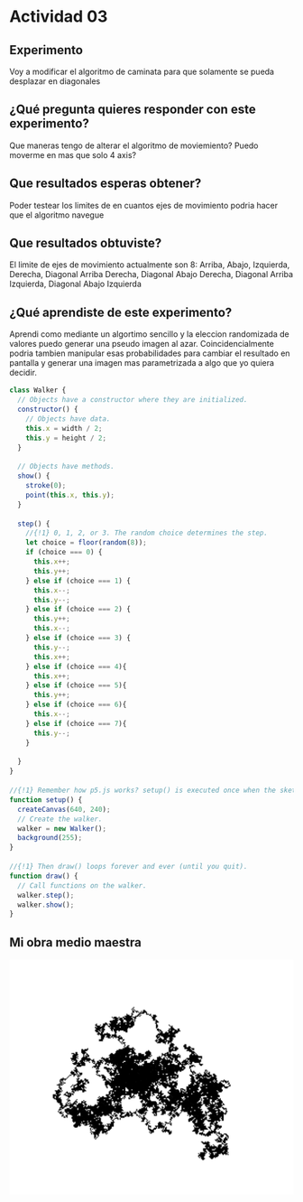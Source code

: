 # Actividad 03

## Experimento
Voy a modificar el algoritmo de caminata para que solamente se pueda desplazar en diagonales

## ¿Qué pregunta quieres responder con este experimento?
Que maneras tengo de alterar el algoritmo de moviemiento? Puedo moverme en mas que solo 4 axis?

## Que resultados esperas obtener?
Poder testear los limites de en cuantos ejes de movimiento podria hacer que el algoritmo navegue

## Que resultados obtuviste?
El limite de ejes de movimiento actualmente son 8: Arriba, Abajo, Izquierda, Derecha, Diagonal Arriba Derecha, Diagonal Abajo Derecha, Diagonal Arriba Izquierda, Diagonal Abajo Izquierda

## ¿Qué aprendiste de este experimento?
Aprendi como mediante un algortimo sencillo y la eleccion randomizada de valores puedo generar una pseudo imagen al azar. Coincidencialmente podria tambien manipular esas probabilidades para cambiar el resultado en pantalla y generar una imagen mas parametrizada a algo que yo quiera decidir.

``` js
class Walker {
  // Objects have a constructor where they are initialized.
  constructor() {
    // Objects have data.
    this.x = width / 2;
    this.y = height / 2;
  }

  // Objects have methods.
  show() {
    stroke(0);
    point(this.x, this.y);
  }

  step() {
    //{!1} 0, 1, 2, or 3. The random choice determines the step.
    let choice = floor(random(8));
    if (choice === 0) {
      this.x++;
      this.y++;
    } else if (choice === 1) {
      this.x--;
      this.y--;
    } else if (choice === 2) {
      this.y++;
      this.x--;
    } else if (choice === 3) {
      this.y--;
      this.x++;
    } else if (choice === 4){
      this.x++;
    } else if (choice === 5){
      this.y++;
    } else if (choice === 6){
      this.x--;
    } else if (choice === 7){
      this.y--;
    }
    
  }
}

//{!1} Remember how p5.js works? setup() is executed once when the sketch starts.
function setup() {
  createCanvas(640, 240);
  // Create the walker.
  walker = new Walker();
  background(255);
}

//{!1} Then draw() loops forever and ever (until you quit).
function draw() {
  // Call functions on the walker.
  walker.step();
  walker.show();
}
```

## Mi obra medio maestra

![Imagen creada de mi Random Walk](../../../../assets/Actividad03.jpg)
